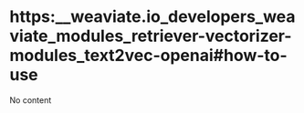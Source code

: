 # https:\_\_weaviate.io_developers_weaviate_modules_retriever-vectorizer-modules_text2vec-openai#how-to-use

No content
